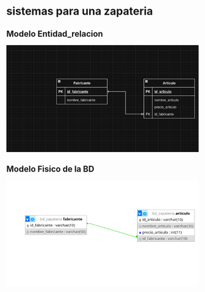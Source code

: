 # sistemas para una zapateria 

## Modelo Entidad_relacion

![modelo entidad_relacion](img/draw.png "Modelo entidad-relacion")

## Modelo Fisico de la BD

![modelo fisico](img/bdmyslq1.png "modelo fisico de la Bd")
